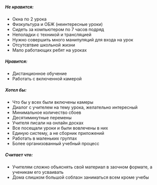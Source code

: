 ##### Не нравится:
- Окна по 2 урока
- Физкультура и ОБЖ (неинтересные уроки)
- Сидеть за компьютером по 7 часов подряд
- Неполадки с техникой и трансляцией
- Нужно совершить много манипуляций для входа на урок
- Отсутсвтвие школьной жизни
- Мало работающих ребят на уроках
##### Нравится:
- Дистанционное обучение
- Работать с включенной камерой
##### Хотел бы:
- Что бы у всех были включены камеры
- Диалог с учителем на тему урока, желательно интересный
- Минимальное количество сбоев
- Десятиминутные перемены
- Учителя писали на онлайн досках
- Все посещали уроки и были вовлечены в них
- Единую систему, а не сборник приложений
- Работать в маленьких группах
- Более организованный учебный процесс
##### Считает что:
- Учителям сложно объяснять свой материал в заочном формате, а ученикам его усваивать
- Дома слишком большой соблазн заниматься всем кроме учебы
